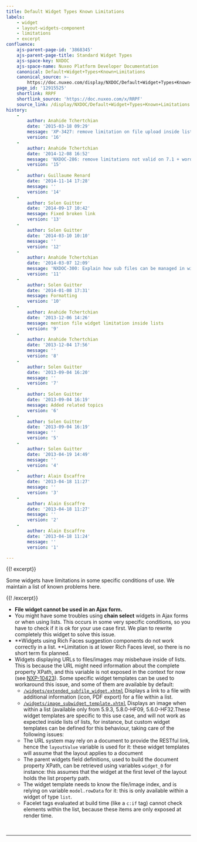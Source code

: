 ```yaml
---
title: Default Widget Types Known Limitations
labels:
    - widget
    - layout-widgets-component
    - limitations
    - excerpt
confluence:
    ajs-parent-page-id: '3868345'
    ajs-parent-page-title: Standard Widget Types
    ajs-space-key: NXDOC
    ajs-space-name: Nuxeo Platform Developer Documentation
    canonical: Default+Widget+Types+Known+Limitations
    canonical_source: >-
        https://doc.nuxeo.com/display/NXDOC/Default+Widget+Types+Known+Limitations
    page_id: '12915525'
    shortlink: RRPF
    shortlink_source: 'https://doc.nuxeo.com/x/RRPF'
    source_link: /display/NXDOC/Default+Widget+Types+Known+Limitations
history:
    - 
        author: Anahide Tchertchian
        date: '2015-03-18 09:29'
        message: 'XP-3427: remove limitation on file upload inside list'
        version: '16'
    - 
        author: Anahide Tchertchian
        date: '2014-12-08 16:52'
        message: 'NXDOC-286: remove limitations not valid on 7.1 + wording'
        version: '15'
    - 
        author: Guillaume Renard
        date: '2014-11-14 17:28'
        message: ''
        version: '14'
    - 
        author: Solen Guitter
        date: '2014-09-17 10:42'
        message: Fixed broken link
        version: '13'
    - 
        author: Solen Guitter
        date: '2014-03-10 10:10'
        message: ''
        version: '12'
    - 
        author: Anahide Tchertchian
        date: '2014-03-07 12:09'
        message: 'NXDOC-300: Explain how sub files can be managed in widget templates'
        version: '11'
    - 
        author: Solen Guitter
        date: '2014-01-08 17:31'
        message: Formatting
        version: '10'
    - 
        author: Anahide Tchertchian
        date: '2013-12-06 14:26'
        message: mention file widget limitation inside lists
        version: '9'
    - 
        author: Anahide Tchertchian
        date: '2013-12-04 17:56'
        message: ''
        version: '8'
    - 
        author: Solen Guitter
        date: '2013-09-04 16:20'
        message: ''
        version: '7'
    - 
        author: Solen Guitter
        date: '2013-09-04 16:19'
        message: Added related topics
        version: '6'
    - 
        author: Solen Guitter
        date: '2013-09-04 16:19'
        message: ''
        version: '5'
    - 
        author: Solen Guitter
        date: '2013-04-19 14:49'
        message: ''
        version: '4'
    - 
        author: Alain Escaffre
        date: '2013-04-18 11:27'
        message: ''
        version: '3'
    - 
        author: Alain Escaffre
        date: '2013-04-18 11:27'
        message: ''
        version: '2'
    - 
        author: Alain Escaffre
        date: '2013-04-18 11:24'
        message: ''
        version: '1'

---
```

{{! excerpt}}

Some widgets have limitations in some specific conditions of use. We maintain a list of known problems here.

{{! /excerpt}}

*   **File widget cannot be used in an Ajax form.**
*   You might have some troubles using **chain select** widgets in Ajax forms or when using lists. This occurs in some very specific conditions, so you have to check if it is ok for your use case first. We plan to rewrite completely this widget to solve this issue.
*   **Widgets using Rich Faces suggestion components do not work correctly in a list.&nbsp;**Limitation is at lower Rich Faces level, so there is no short term fix planned.
*   Widgets displaying URLs to files/images may misbehave inside of lists. This is because the URL might need information about the complete property XPath, and this variable is not exposed in the context for now (see [NXP-10423](https://jira.nuxeo.com/browse/NXP-10423)). Some specific widget templates can be used to workaround this issue, and some of them are available by default:
    *   [`/widgets/extended_subfile_widget.xhtml`](https://github.com/nuxeo/nuxeo-dm/blob/master/nuxeo-platform-webapp/src/main/resources/web/nuxeo.war/widgets/extended_subfile_widget.xhtml) Displays a link to a file with additional information (icon, PDF export) for a file within a list.
    *   [`/widgets/image_subwidget_template.xhtml`](https://github.com/nuxeo/nuxeo-jsf/blob/master/nuxeo-platform-webapp-base/src/main/resources/web/nuxeo.war/widgets/image_subwidget_template.xhtml) Displays an image when within a list (available only from 5.9.3, 5.8.0-HF09, 5.6.0-HF32.These widget templates are specific to this use case, and will not work as expected inside lists of lists, for instance, but custom widget templates can be defined for this behaviour, taking care of the following issues:
    *   The URL system may rely on a document to provide the RESTful link, hence the&nbsp;`layoutValue` variable is used for it: these widget templates will assume that the layout applies to a document
    *   The parent widgets field definitions, used to build the document property XPath, can be retrieved using variables `widget_0` for instance: this assumes that the widget at the first level of the layout holds the list property path.
    *   The widget template needs to know the file/image index, and is relying on variable `model.rowData` for it: this is only available within a widget of type `list`.
    *   Facelet tags evaluated at build time (like a `c:if` tag) cannot check elements within the list, because these items are only exposed at render time.

&nbsp;

* * *